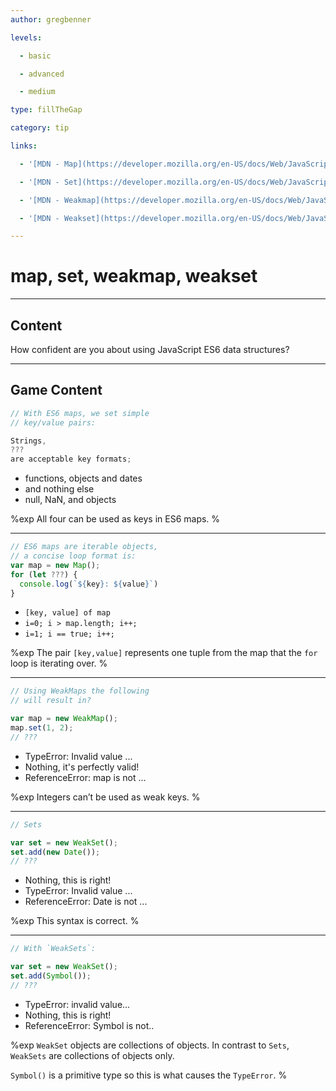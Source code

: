 ```yaml
---
author: gregbenner

levels:

  - basic

  - advanced

  - medium

type: fillTheGap

category: tip

links:

  - '[MDN - Map](https://developer.mozilla.org/en-US/docs/Web/JavaScript/Reference/Global_Objects/Map){website}'

  - '[MDN - Set](https://developer.mozilla.org/en-US/docs/Web/JavaScript/Reference/Global_Objects/Set){website}'

  - '[MDN - Weakmap](https://developer.mozilla.org/en-US/docs/Web/JavaScript/Reference/Global_Objects/WeakMap){website}'

  - '[MDN - Weakset](https://developer.mozilla.org/en-US/docs/Web/JavaScript/Reference/Global_Objects/WeakSet){website}'

---
```


# map, set, weakmap, weakset

---
## Content

How confident are you about using JavaScript ES6 data structures?

---
## Game Content

```javascript
// With ES6 maps, we set simple
// key/value pairs:

Strings,
???
are acceptable key formats;

```

* functions, objects and dates
* and nothing else
* null, NaN, and objects

%exp
All four can be used as keys in ES6 maps.
%

---

```javascript
// ES6 maps are iterable objects,
// a concise loop format is:
var map = new Map();
for (let ???) {
  console.log(`${key}: ${value}`)
}
```

* `[key, value] of map`
* `i=0; i > map.length; i++;`
* `i=1; i == true; i++;`

%exp
The pair `[key,value]` represents one tuple from the map that the `for` loop is iterating over.
%

---

```javascript
// Using WeakMaps the following
// will result in?

var map = new WeakMap();
map.set(1, 2);
// ???
```

* TypeError: Invalid value ...
* Nothing, it's perfectly valid!
* ReferenceError: map is not ...

%exp
Integers can’t be used as weak keys.
%

---

```javascript
// Sets

var set = new WeakSet();
set.add(new Date());
// ???

```

* Nothing, this is right!
* TypeError: Invalid value ...
* ReferenceError: Date is not ...

%exp
This syntax is correct.
%

---

```javascript
// With `WeakSets`:

var set = new WeakSet();
set.add(Symbol());
// ???
```

* TypeError: invalid value...
* Nothing, this is right!
* ReferenceError: Symbol is not..

%exp
`WeakSet` objects are collections of objects. In contrast to `Sets`, `WeakSets` are collections of objects only.

`Symbol()` is a primitive type so this is what causes the `TypeError`.
%
